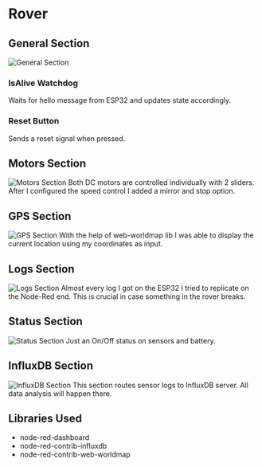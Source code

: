 # Rover
## General Section
![General Section](/rover/img/General%20Section.png)
### IsAlive Watchdog
Waits for hello message from ESP32 and updates state accordingly.
### Reset Button
Sends a reset signal when pressed.

## Motors Section
![Motors Section](/rover/img/Motors%20Section.png)
Both DC motors are controlled individually with 2 sliders. After I configured the speed control I added a mirror and stop option.

## GPS Section
![GPS Section](/rover/img/GPS%20Section.png)
With the help of web-worldmap lib I was able to display the current location using my coordinates as input.

## Logs Section
![Logs Section](/rover/img/Logs%20Section.png)
Almost every log I got on the ESP32 I tried to replicate on the Node-Red end. This is crucial in case something in the rover breaks.

## Status Section
![Status Section](/rover/img/Status%20Section.png)
Just an On/Off status on sensors and battery.

## InfluxDB Section
![InfluxDB Section](/rover/img/InfluxDB%20Section.png)
This section routes sensor logs to InfluxDB server. All data analysis will happen there.

## Libraries Used
- node-red-dashboard
- node-red-contrib-influxdb
- node-red-contrib-web-worldmap